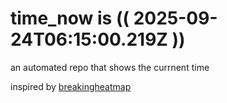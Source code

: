# time_now is (( 2025-09-24T06:15:00.219Z ))

an automated repo that shows the currnent time

inspired by [breakingheatmap](https://github.com/breakingheatmap/breakingheatmap)